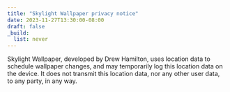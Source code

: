 ```yaml
---
title: "Skylight Wallpaper privacy notice"
date: 2023-11-27T13:30:00-08:00
draft: false
_build:
  list: never
---
```


Skylight Wallpaper, developed by Drew Hamilton, uses location data to schedule wallpaper changes,
and may temporarily log this location data on the device. It does not transmit this location data,
nor any other user data, to any party, in any way. 
